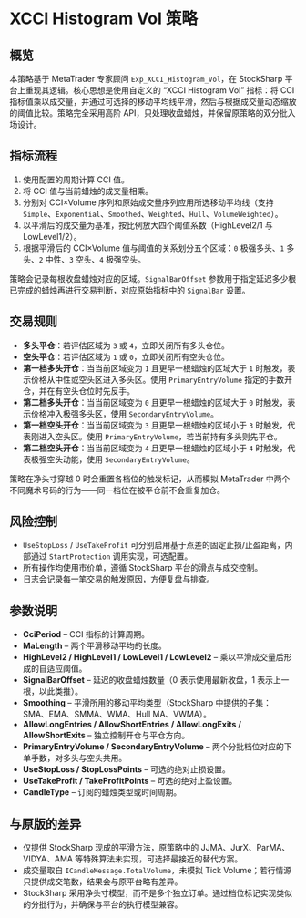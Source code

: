 # XCCI Histogram Vol 策略

## 概览
本策略基于 MetaTrader 专家顾问 `Exp_XCCI_Histogram_Vol`，在 StockSharp 平台上重现其逻辑。核心思想是使用自定义的 “XCCI Histogram Vol” 指标：将 CCI 指标值乘以成交量，并通过可选择的移动平均线平滑，然后与根据成交量动态缩放的阈值比较。策略完全采用高阶 API，只处理收盘蜡烛，并保留原策略的双分批入场设计。

## 指标流程
1. 使用配置的周期计算 CCI 值。
2. 将 CCI 值与当前蜡烛的成交量相乘。
3. 分别对 CCI×Volume 序列和原始成交量序列应用所选移动平均线（支持 `Simple`、`Exponential`、`Smoothed`、`Weighted`、`Hull`、`VolumeWeighted`）。
4. 以平滑后的成交量为基准，按比例放大四个阈值系数（HighLevel2/1 与 LowLevel1/2）。
5. 根据平滑后的 CCI×Volume 值与阈值的关系划分五个区域：`0` 极强多头、`1` 多头、`2` 中性、`3` 空头、`4` 极强空头。

策略会记录每根收盘蜡烛对应的区域。`SignalBarOffset` 参数用于指定延迟多少根已完成的蜡烛再进行交易判断，对应原始指标中的 `SignalBar` 设置。

## 交易规则
- **多头平仓**：若评估区域为 `3` 或 `4`，立即关闭所有多头仓位。
- **空头平仓**：若评估区域为 `1` 或 `0`，立即关闭所有空头仓位。
- **第一档多头开仓**：当当前区域变为 `1` 且更早一根蜡烛的区域大于 `1` 时触发，表示价格从中性或空头区进入多头区。使用 `PrimaryEntryVolume` 指定的手数开仓，并在有空头仓位时先反手。
- **第二档多头开仓**：当当前区域变为 `0` 且更早一根蜡烛的区域大于 `0` 时触发，表示价格冲入极强多头区，使用 `SecondaryEntryVolume`。
- **第一档空头开仓**：当当前区域变为 `3` 且更早一根蜡烛的区域小于 `3` 时触发，代表刚进入空头区。使用 `PrimaryEntryVolume`，若当前持有多头则先平仓。
- **第二档空头开仓**：当当前区域变为 `4` 且更早一根蜡烛的区域小于 `4` 时触发，代表极强空头动能，使用 `SecondaryEntryVolume`。

策略在净头寸穿越 0 时会重置各档位的触发标记，从而模拟 MetaTrader 中两个不同魔术号码的行为——同一档位在被平仓前不会重复加仓。

## 风险控制
- `UseStopLoss` / `UseTakeProfit` 可分别启用基于点差的固定止损/止盈距离，内部通过 `StartProtection` 调用实现，可选配置。
- 所有操作均使用市价单，遵循 StockSharp 平台的滑点与成交控制。
- 日志会记录每一笔交易的触发原因，方便复盘与排查。

## 参数说明
- **CciPeriod** – CCI 指标的计算周期。
- **MaLength** – 两个平滑移动平均的长度。
- **HighLevel2 / HighLevel1 / LowLevel1 / LowLevel2** – 乘以平滑成交量后形成的自适应阈值。
- **SignalBarOffset** – 延迟的收盘蜡烛数量（0 表示使用最新收盘，1 表示上一根，以此类推）。
- **Smoothing** – 平滑所用的移动平均类型（StockSharp 中提供的子集：SMA、EMA、SMMA、WMA、Hull MA、VWMA）。
- **AllowLongEntries / AllowShortEntries / AllowLongExits / AllowShortExits** – 独立控制开仓与平仓方向。
- **PrimaryEntryVolume / SecondaryEntryVolume** – 两个分批档位对应的下单手数，对多头与空头共用。
- **UseStopLoss / StopLossPoints** – 可选的绝对止损设置。
- **UseTakeProfit / TakeProfitPoints** – 可选的绝对止盈设置。
- **CandleType** – 订阅的蜡烛类型或时间周期。

## 与原版的差异
- 仅提供 StockSharp 现成的平滑方法，原策略中的 JJMA、JurX、ParMA、VIDYA、AMA 等特殊算法未实现，可选择最接近的替代方案。
- 成交量取自 `ICandleMessage.TotalVolume`，未模拟 Tick Volume；若行情源只提供成交笔数，结果会与原平台略有差异。
- StockSharp 采用净头寸模型，而不是多个独立订单。通过档位标记实现类似的分批行为，并确保与平台的执行模型兼容。
